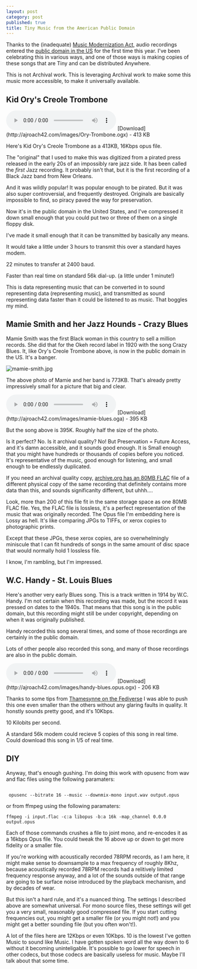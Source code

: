 ```yaml
---
layout: post
category: post
published: true
title: Tiny Music from the American Public Domain
---
```

Thanks to the (inadequate) [Music Modernization Act](https://en.wikipedia.org/wiki/Music_Modernization_Act), audio recordings entered the [public domain in the US](http://ajroach42.com/public-domain-day-2022/) for the first time this year. I've been celebrating this in various ways, and one of those ways is making copies of these songs that are Tiny and can be distributed Anywhere. 

This is not Archival work. This is leveraging Archival work to make some this music more accessible, to make it universally available. 


## Kid Ory's Creole Trombone 

<audio controls>
  <source src="http://ajroach42.com/images/Ory-Trombone.ogx" type="audio/ogg">
  Your browser does not support the audio element.
</audio>
[Download](http://ajroach42.com/images/Ory-Trombone.ogx) - 413 KB 

Here's Kid Ory's Creole Trombone as a 413KB, 16Kbps opus file. 

The "original" that I used to make this was digitized from a pirated press released in the early 20s of an impossibly rare jazz side. It has been called the *first* Jazz recording. It probably isn't that, but it is the first recording of a Black Jazz band from New Orleans. 

And it was wildly popular! It was popular enough to be pirated. But it was also super controversial, and frequently destroyed. Originals are basically impossible to find, so piracy paved the way for preservation. 

Now it's in the public domain in the United States, and I've compressed it down small enough that you could put two or three of them on a single floppy disk. 

I've made it small enough that it can be transmitted by basically any means. 

It would take a little under 3 hours to transmit this over a standard hayes modem. 

22 minutes to transfer at 2400 baud.

Faster than real time on standard 56k dial-up. (a little under 1 minute!) 

This is data representing music that can be converted in to sound representing data (representing music), and transmitted as sound representing data faster than it could be listened to as music. That boggles my mind. 

## Mamie Smith and her Jazz Hounds - Crazy Blues

Mamie Smith was the first Black woman in this country to sell a million records. She did that for the Okeh record label in 1920 with the song Crazy Blues. It, like Ory's Creole Trombone above, is now in the public domain in the US. It's a banger. 

![mamie-smith.jpg]({{site.baseurl}}/images/mamie-smith.jpg)

The above photo of Mamie and her band is 773KB. That's already pretty impressively small for a picture that big and clear. 

<audio controls>
  <source src="http://ajroach42.com/images/mamie-blues.oga" type="audio/ogg">
  Your browser does not support the audio element.
</audio>
[Download](http://ajroach42.com/images/mamie-blues.oga) - 395 KB 

But the song above is 395K. Roughly half the size of the photo. 

Is it perfect? No. Is it archival quality? No! But Preservation = Future Access, and it's damn accessible, and it sounds good enough. It is Small enough that you might have hundreds or thousands of copies before you noticed. It's representative of the music, good enough for listening, and small enough to be endlessly duplicated. 

If you need an archival quality copy, [archive.org has an 80MB FLAC](https://archive.org/details/78_crazy-blues_mamie-smith-and-her-jazz-hounds-perry-bradford_gbia0076149a) file of a different physical copy of the same recording that definitely contains more data than this, and sounds significanlty different, but uhhh.... 

Look, more than 200 of this file fit in the same storage space as one 80MB FLAC file. Yes, the FLAC file is lossless, it's a perfect representation of the music that was originally recorded. The Opus file I'm embedding here is Lossy as hell. It's like comparing JPGs to TIFFs, or xerox copies to photographic prints. 

Except that these JPGs, these xerox copies, are so overwhelmingly miniscule that I can fit hundreds of songs in the same amount of disc space that would normally hold 1 lossless file. 

I know, I'm rambling, but I'm impressed. 

## W.C. Handy - St. Louis Blues

Here's another very early Blues song. This is a track written in 1914 by W.C. Handy. I'm not certain when this recording was made, but the record it was pressed on dates to the 1940s. That means that this song is in the public domain, but this recording might still be under copyright, depending on when it was originally published. 

Handy recorded this song several times, and some of those recordings are certainly in the public domain. 

Lots of other people also recorded this song, and many of those recordings are also in the public domain. 

<audio controls>
  <source src="http://ajroach42.com/images/handy-blues.opus.ogx" type="audio/ogg">
  Your browser does not support the audio element.
</audio>
[Download](http://ajroach42.com/images/handy-blues.opus.ogx) - 206 KB 

Thanks to some tips from [Thamesynne on the Fediverse](https://dragon.style/@thamesynne) I was able to push this one even smaller than the others without any glaring faults in quality. It honstly sounds pretty good, and it's 10Kbps. 

10 Kilobits per second. 

A standard 56k modem could recieve 5 copies of this song in real time. Could download this song in 1/5 of real time. 

## DIY 

Anyway, that's enough gushing. I'm doing this work with opusenc from wav and flac files using the following paramaters: 

```

 opusenc --bitrate 16 --music --downmix-mono input.wav output.opus

```

or from ffmpeg using the following paramaters: 

```
ffmpeg -i input.flac -c:a libopus -b:a 16k -map_channel 0.0.0 output.opus

```

Each of those commands crushes a file to joint mono, and re-encodes it as a 16kbps Opus file. You could tweak the 16 above up or down to get more fidelity or a smaller file.

If you're working with acoustically recorded 78RPM records, as I am here, it might make sense to downsample to a max frequency of roughly 8Khz, because acoustically recorded 78RPM records had a relitively limited frequency response anyway, and a lot of the sounds outside of that range are going to be surface noise introduced by the playback mechanism, and by decades of wear. 

But this isn't a hard rule, and it's a nuanced thing. The settings I described above are somewhat universal. For mono source files, these settings will get you a very small, reasonably good compressed file. If you start cutting frequencies out, you might get a smaller file (or you might not!) and you might get a better sounding file (but you often won't!).

A lot of the files here are 12Kbps or even 10Kbps. 10 is the lowest I've gotten Music to sound like Music. I have gotten spoken word all the way down to 6 without it becoming uninteligable. It's possible to go lower for speech in other codecs, but those codecs are basically useless for music. Maybe I'll talk about that some time.
